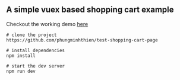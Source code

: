 ## A simple vuex based shopping cart example

Checkout the working demo [here](https://rvamsikrishna.github.io/vuex-shopping-cart/)

```
# clone the project
https://github.com/phungminhthien/test-shopping-cart-page

# install dependencies
npm install

# start the dev server
npm run dev

```
